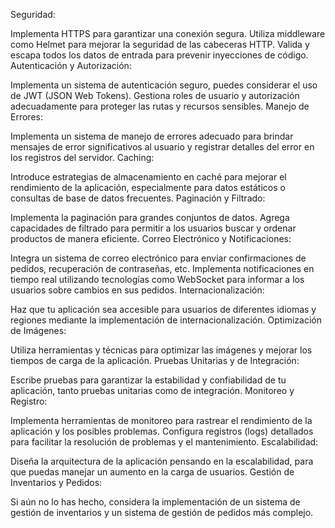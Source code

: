 Seguridad:

Implementa HTTPS para garantizar una conexión segura.
Utiliza middleware como Helmet para mejorar la seguridad de las cabeceras HTTP.
Valida y escapa todos los datos de entrada para prevenir inyecciones de código.
Autenticación y Autorización:

Implementa un sistema de autenticación seguro, puedes considerar el uso de JWT (JSON Web Tokens).
Gestiona roles de usuario y autorización adecuadamente para proteger las rutas y recursos sensibles.
Manejo de Errores:

Implementa un sistema de manejo de errores adecuado para brindar mensajes de error significativos al usuario y registrar detalles del error en los registros del servidor.
Caching:

Introduce estrategias de almacenamiento en caché para mejorar el rendimiento de la aplicación, especialmente para datos estáticos o consultas de base de datos frecuentes.
Paginación y Filtrado:

Implementa la paginación para grandes conjuntos de datos.
Agrega capacidades de filtrado para permitir a los usuarios buscar y ordenar productos de manera eficiente.
Correo Electrónico y Notificaciones:

Integra un sistema de correo electrónico para enviar confirmaciones de pedidos, recuperación de contraseñas, etc.
Implementa notificaciones en tiempo real utilizando tecnologías como WebSocket para informar a los usuarios sobre cambios en sus pedidos.
Internacionalización:

Haz que tu aplicación sea accesible para usuarios de diferentes idiomas y regiones mediante la implementación de internacionalización.
Optimización de Imágenes:

Utiliza herramientas y técnicas para optimizar las imágenes y mejorar los tiempos de carga de la aplicación.
Pruebas Unitarias y de Integración:

Escribe pruebas para garantizar la estabilidad y confiabilidad de tu aplicación, tanto pruebas unitarias como de integración.
Monitoreo y Registro:

Implementa herramientas de monitoreo para rastrear el rendimiento de la aplicación y los posibles problemas.
Configura registros (logs) detallados para facilitar la resolución de problemas y el mantenimiento.
Escalabilidad:

Diseña la arquitectura de la aplicación pensando en la escalabilidad, para que puedas manejar un aumento en la carga de usuarios.
Gestión de Inventarios y Pedidos:

Si aún no lo has hecho, considera la implementación de un sistema de gestión de inventarios y un sistema de gestión de pedidos más complejo.
